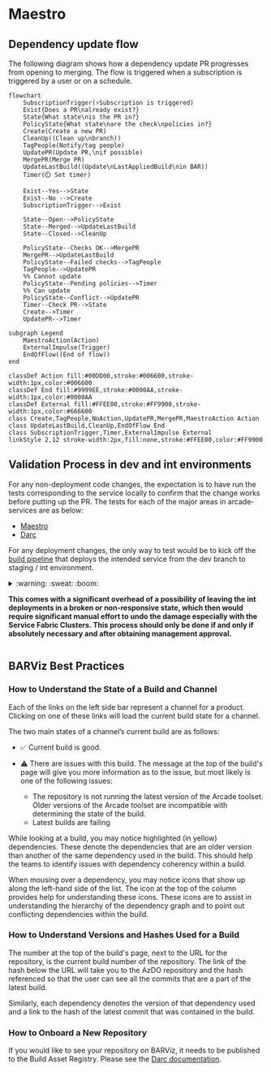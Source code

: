 # Maestro

## Dependency update flow

The following diagram shows how a dependency update PR progresses from opening to merging. The flow is triggered when a subscription is triggered by a user or on a schedule.

```mermaid
flowchart
    SubscriptionTrigger(⚡Subscription is triggered)
    Exist{Does a PR\nalready exist?}
    State{What state\nis the PR in?}
    PolicyState{What state\nare the check\npolicies in?}
    Create(Create a new PR)
    CleanUp((Clean up\nbranch))
    TagPeople(Notify/tag people)
    UpdatePR(Update PR,\nif possible)
    MergePR(Merge PR)
    UpdateLastBuild((Update\nLastAppliedBuild\nin BAR))
    Timer(⏲️ Set timer)

    Exist--Yes-->State
    Exist--No -->Create
    SubscriptionTrigger-->Exist

    State--Open-->PolicyState
    State--Merged-->UpdateLastBuild
    State--Closed-->CleanUp

    PolicyState--Checks OK-->MergePR
    MergePR-->UpdateLastBuild
    PolicyState--Failed checks-->TagPeople
    TagPeople-->UpdatePR
    %% Cannot update
    PolicyState--Pending policies-->Timer
    %% Can update
    PolicyState--Conflict-->UpdatePR
    Timer--Check PR-->State
    Create-->Timer
    UpdatePR-->Timer

subgraph Legend
    MaestroAction(Action)
    ExternalImpulse(Trigger)
    EndOfFlow((End of flow))
end

classDef Action fill:#00DD00,stroke:#006600,stroke-width:1px,color:#006600
classDef End fill:#9999EE,stroke:#0000AA,stroke-width:1px,color:#0000AA
classDef External fill:#FFEE00,stroke:#FF9900,stroke-width:1px,color:#666600
class Create,TagPeople,NoAction,UpdatePR,MergePR,MaestroAction Action
class UpdateLastBuild,CleanUp,EndOfFlow End
class SubscriptionTrigger,Timer,ExternalImpulse External
linkStyle 2,12 stroke-width:2px,fill:none,stroke:#FFEE00,color:#FF9900
```

## Validation Process in dev and int environments

For any non-deployment code changes, the expectation is to have run the tests corresponding to the service locally to confirm that the change works before putting up the PR. The tests for each of the major areas in arcade-services are as below:
- [Maestro](/test/Maestro.ScenarioTests)
- [Darc](tests/Microsoft.DotNet.Darc.Tests)

For any deployment changes, the only way to test would be to kick off the [build pipeline](https://dev.azure.com/dnceng/internal/_build?definitionId=252&_a=summary) that deploys the intended service from the dev branch to staging / int environment.

<Details>

<Summary>
:warning: :sweat: :boom:

**This comes with a significant overhead of a possibility of leaving the int deployments in a broken or non-responsive state, which then would require significant manual effort to undo the damage especially with the Service Fabric Clusters. This process should only be done if and only if absolutely necessary and after obtaining management approval.**

</Summary>

Steps:
- Run the `arcade-official-ci` pipeline (based on `azure-pipelines.yml`) from your dev branch.

- Once the testing is done, rerun the pipeline for main branch to return the deployment to a last known good.

</Details>

## BARViz Best Practices

### How to Understand the State of a Build and Channel

Each of the links on the left side bar represent a channel for a product. Clicking on one of these links will load the current build state for a channel.

The two main states of a channel’s current build are as follows:

- ✅ Current build is good.

- ⚠️ There are issues with this build. The message at the top of the build's page will give you more information as to the issue, but most likely is one of the following issues:
  - The repository is not running the latest version of the Arcade toolset. Older versions of the Arcade toolset are incompatible with determining the state of the build.
  - Latest builds are failing

While looking at a build, you may notice highlighted (in yellow) dependencies. These denote the dependencies that are an older version than another of the same dependency used in the build. This should help the teams to identify issues with dependency coherency within a build.

When mousing over a dependency, you may notice icons that show up along the left-hand side of the list. The icon at the top of the column provides help for understanding these icons. These icons are to assist in understanding the hierarchy of the dependency graph and to point out conflicting dependencies within the build.

### How to Understand Versions and Hashes Used for a Build

The number at the top of the build's page, next to the URL for the repository, is the current build number of the repository. The link of the hash below the URL will take you to the AzDO repository and the hash referenced so that the user can see all the commits that are a part of the latest build.

Similarly, each dependency denotes the version of that dependency used and a link to the hash of the latest commit that was contained in the build.

### How to Onboard a New Repository

If you would like to see your repository on BARViz, it needs to be published to the Build Asset Registry. Please see the [Darc documentation](https://github.com/dotnet/arcade/blob/main/Documentation/Darc.md).